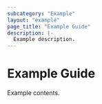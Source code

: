 ```yaml
---
subcategory: "Example"
layout: "example"
page_title: "Example Guide"
description: |-
  Example description.
---
```


# Example Guide

Example contents.

